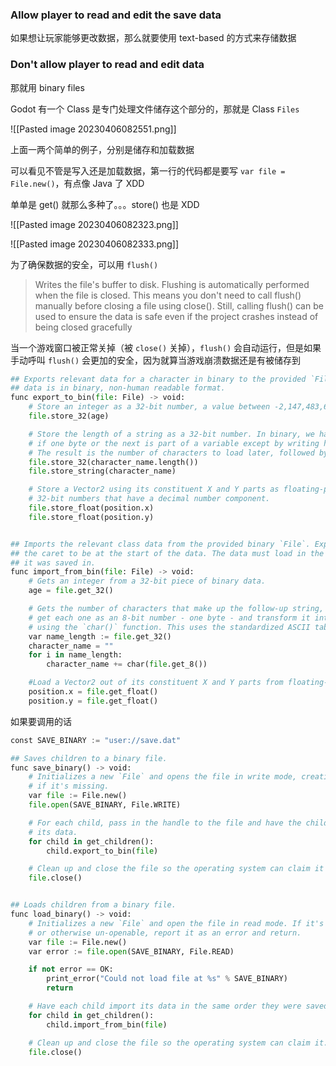 ### Allow player to read and edit the save data

如果想让玩家能够更改数据，那么就要使用 text-based 的方式来存储数据

### Don't allow player to read and edit data

那就用 binary files

Godot 有一个 Class 是专门处理文件储存这个部分的，那就是 Class `Files` 

![[Pasted image 20230406082551.png]]

上面一两个简单的例子，分别是储存和加载数据

可以看见不管是写入还是加载数据，第一行的代码都是要写 `var file = File.new()`，有点像 Java 了 XDD

单单是 get() 就那么多种了。。。store() 也是 XDD

![[Pasted image 20230406082323.png]]

![[Pasted image 20230406082333.png]]

为了确保数据的安全，可以用 `flush()`

> Writes the file's buffer to disk. Flushing is automatically performed when the file is closed. This means you don't need to call flush() manually before closing a file using close(). Still, calling flush() can be used to ensure the data is safe even if the project crashes instead of being closed gracefully

当一个游戏窗口被正常关掉（被 `close()` 关掉），`flush()` 会自动运行，但是如果手动呼叫 `flush()` 会更加的安全，因为就算当游戏崩溃数据还是有被储存到

```python
## Exports relevant data for a character in binary to the provided `File`. Each piece of
## data is in binary, non-human readable format.
func export_to_bin(file: File) -> void:
	# Store an integer as a 32-bit number, a value between -2,147,483,648 and 2,147,483,647
	file.store_32(age)

	# Store the length of a string as a 32-bit number. In binary, we have no way to know
	# if one byte or the next is part of a variable except by writing how many to expect.
	# The result is the number of characters to load later, followed by the string.
	file.store_32(character_name.length())
	file.store_string(character_name)

	# Store a Vector2 using its constituent X and Y parts as floating-point numbers:
	# 32-bit numbers that have a decimal number component.
	file.store_float(position.x)
	file.store_float(position.y)


## Imports the relevant class data from the provided binary `File`. Expects the
## the caret to be at the start of the data. The data must load in the same order
## it was saved in.
func import_from_bin(file: File) -> void:
	# Gets an integer from a 32-bit piece of binary data.
	age = file.get_32()

	# Gets the number of characters that make up the follow-up string, then
	# get each one as an 8-bit number - one byte - and transform it into a string
	# using the `char()` function. This uses the standardized ASCII table for the text.
	var name_length := file.get_32()
	character_name = ""
	for i in name_length:
		character_name += char(file.get_8())

	#Load a Vector2 out of its constituent X and Y parts from floating-point numbers.
	position.x = file.get_float()
	position.y = file.get_float()
```

如果要调用的话

```python
const SAVE_BINARY := "user://save.dat"

## Saves children to a binary file.
func save_binary() -> void:
	# Initializes a new `File` and opens the file in write mode, creating it
	# if it's missing.
	var file := File.new()
	file.open(SAVE_BINARY, File.WRITE)

	# For each child, pass in the handle to the file and have the child write
	# its data.
	for child in get_children():
		child.export_to_bin(file)

	# Clean up and close the file so the operating system can claim it
	file.close()


## Loads children from a binary file.
func load_binary() -> void:
	# Initializes a new `File` and open the file in read mode. If it's missing
	# or otherwise un-openable, report it as an error and return.
	var file := File.new()
	var error := file.open(SAVE_BINARY, File.READ)

	if not error == OK:
		print_error("Could not load file at %s" % SAVE_BINARY)
		return

	# Have each child import its data in the same order they were saved in.
	for child in get_children():
		child.import_from_bin(file)

	# Clean up and close the file so the operating system can claim it.
	file.close()
```





